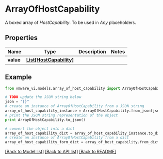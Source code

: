 # ArrayOfHostCapability

A boxed array of *HostCapability*. To be used in *Any* placeholders. 

## Properties
Name | Type | Description | Notes
------------ | ------------- | ------------- | -------------
**value** | [**List[HostCapability]**](HostCapability.md) |  | 

## Example

```python
from vmware_vi.models.array_of_host_capability import ArrayOfHostCapability

# TODO update the JSON string below
json = "{}"
# create an instance of ArrayOfHostCapability from a JSON string
array_of_host_capability_instance = ArrayOfHostCapability.from_json(json)
# print the JSON string representation of the object
print ArrayOfHostCapability.to_json()

# convert the object into a dict
array_of_host_capability_dict = array_of_host_capability_instance.to_dict()
# create an instance of ArrayOfHostCapability from a dict
array_of_host_capability_form_dict = array_of_host_capability.from_dict(array_of_host_capability_dict)
```
[[Back to Model list]](../README.md#documentation-for-models) [[Back to API list]](../README.md#documentation-for-api-endpoints) [[Back to README]](../README.md)



